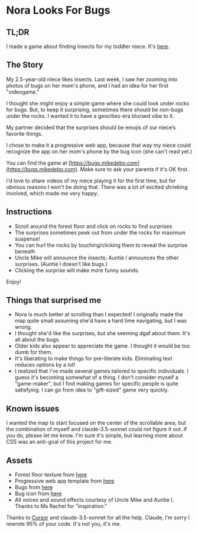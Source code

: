 # Nora Looks For Bugs

## TL;DR

I made a game about finding insects for my toddler niece. It's [here](https://bugs.mikedebo.com).

## The Story

My 2.5-year-old niece likes insects. Last week, I saw her zooming into photos of bugs on her mom's phone, and I had an idea for her first "videogame."

I thought she might enjoy a simple game where she could look under rocks for bugs. But, to keep it surprising, sometimes there should be non-bugs under the rocks. I wanted it to have a geocities-era blursed vibe to it.

My partner decided that the surprises should be emojis of our niece’s favorite things.

I chose to make it a progressive web app, because that way my niece could recognize the app on her mom's phone by the bug icon (she can't read yet.)

You can find the game at [https://bugs.mikedebo.com](https://bugs.mikedebo.com). Make sure to ask your parents if it's OK first.

I'd love to share videos of my niece playing it for the first time, but for obvious reasons I won't be doing that. There was a lot of excited shrieking involved, which made me very happy.

## Instructions

- Scroll around the forest floor and click on rocks to find surprises
- The surprises sometimes peek out from under the rocks for maximum suspense!
- You can hurl the rocks by touching/clicking them to reveal the surprise beneath
- Uncle Mike will announce the insects; Auntie I announces the other surprises. (Auntie I doesn't like bugs.)
- Clicking the surprise will make more funny sounds.

Enjoy!

## Things that surprised me

- Nora is much better at scrolling than I expected! I originally made the map quite small assuming she'd have a hard time navigating, but I was wrong.
- I thought she'd like the surprises, but she seeming dgaf about them. It's all about the bugs.
- Older kids also appear to appreciate the game. I thought it would be too dumb for them.
- It's liberating to make things for pre-literate kids. Eliminating text reduces options by a lot!
- I realized that I've made several games tailored to specific individuals. I guess it's becoming somewhat of a thing. I don't consider myself a "game-maker", but I find making games for specific people is quite satisfying. I can go from idea to "gift-sized" game very quickly.

## Known issues

I wanted the map to start focused on the center of the scrollable area, but the combination of myself and claude-3.5-sonnet could not figure it out. If you do, please let me know. I'm sure it's simple, but learning more about CSS was an anti-goal of this project for me.

## Assets

- Forest floor texture from [here](https://www.texturemax.com/forest-floor-terrain-0006/)
- Progressive web app template from [here](https://github.com/nikkifurls/simplepwa)
- Bugs from [here](https://www.cleanpng.com/)
- Bug icon from [here](https://www.vecteezy.com/)
- All voices and sound effects courtesy of Uncle Mike and Auntie I. Thanks to Ms Rachel for "inspiration."

Thanks to [Cursor](https://www.cursor.com/) and claude-3.5-sonnet for all the help. Claude, I'm sorry I rewrote 95% of your code. It's not you, it's me.
